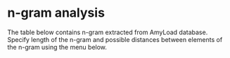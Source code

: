 # n-gram analysis

The table below contains n-gram extracted from AmyLoad database. Specify length of the n-gram and possible distances between elements of the n-gram using the menu below.
